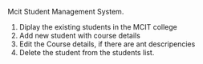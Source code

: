 Mcit Student Management System.

1. Diplay the existing students in the MCIT college
2. Add new student with course details
3. Edit the Course details, if there are ant descripencies
4. Delete the student from the students list.